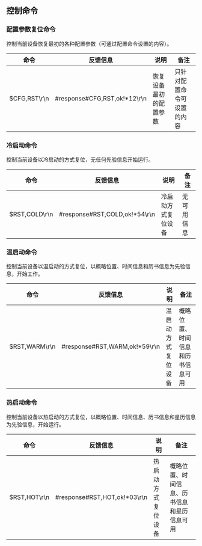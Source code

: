## 控制命令
### 配置参数复位命令
控制当前设备恢复最初的各种配置参数（可通过配置命令设置的内容）。

| 命令         | 反馈信息                     | 说明                   | 备注                       |
| ------------ | ---------------------------- | ---------------------- | -------------------------- |
| $CFG,RST\r\n | #response#CFG,RST,ok!*12\r\n | 恢复设备最初的配置参数 | 只针对配置命令可设置的内容 |

### 冷启动命令
控制当前设备以冷启动的方式复位，无任何先验信息开始运行。

| 命令          | 反馈信息                      | 说明               | 备注       |
| ------------- | ----------------------------- | ------------------ | ---------- |
| $RST,COLD\r\n | #response#RST,COLD,ok!*54\r\n | 冷启动方式复位设备 | 无可用信息 |

### 温启动命令

控制当前设备以温启动的方式复位，以概略位置、时间信息和历书信息为先验信息，开始工作。

| 命令          | 反馈信息                      | 说明               | 备注                             |
| ------------- | ----------------------------- | ------------------ | -------------------------------- |
| $RST,WARM\r\n | #response#RST,WARM,ok!*59\r\n | 温启动方式复位设备 | 概略位置、时间信息和历书信息可用 |

### 热启动命令
控制当前设备以热启动的方式复位，以概略位置、时间信息、历书信息和星历信息为先验信息，开始运行。

| 命令         | 反馈信息                     | 说明               | 备注                                       |
| ------------ | ---------------------------- | ------------------ | ------------------------------------------ |
| $RST,HOT\r\n | #response#RST,HOT,ok!*03\r\n | 热启动方式复位设备 | 概略位置、时间信息、历书信息和星历信息可用 |
